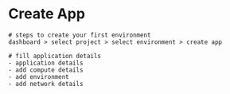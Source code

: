 # Create App

```
# steps to create your first environment
dashboard > select project > select environment > create app

# fill application details
- application details
- add compute details
- add environment
- add network details

```

<figure><img src="../.gitbook/assets/Screenshot 2024-02-21 at 2.05.48 PM.png" alt=""><figcaption></figcaption></figure>

<figure><img src="../.gitbook/assets/Screenshot 2024-02-21 at 2.06.19 PM.png" alt=""><figcaption></figcaption></figure>

<figure><img src="../.gitbook/assets/Screenshot 2024-02-21 at 2.07.50 PM.png" alt=""><figcaption></figcaption></figure>
